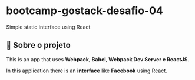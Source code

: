 # bootcamp-gostack-desafio-04
Simple static interface using React 

## :rocket: Sobre o projeto

This is an app that uses **Webpack, Babel, Webpack Dev Server e ReactJS**.

In this application there is an **interface** like **Facebook** using React.
